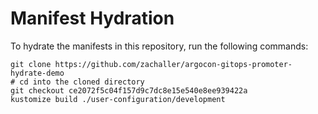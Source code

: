 # Manifest Hydration

To hydrate the manifests in this repository, run the following commands:

```shell
git clone https://github.com/zachaller/argocon-gitops-promoter-hydrate-demo
# cd into the cloned directory
git checkout ce2072f5c04f157d9c7dc8e15e540e8ee939422a
kustomize build ./user-configuration/development
```

